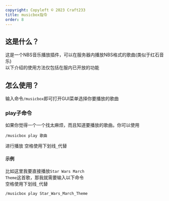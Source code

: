 ```yaml
---
copyright: Copyleft © 2023 Craft233
title: musicbox指令
order: 8
---
```

## 这是什么？
这是一个NBS音乐播放插件，可以在服务器内播放NBS格式的歌曲(类似于红石音乐)  
以下介绍的使用方法仅包括在服内已开放的功能
## 怎么使用？
输入命令<code>/musicbox</code>即可打开GUI菜单选择你要播放的歌曲
### play子命令
如果你觉得一个一个找太麻烦，而且知道要播放的歌曲。你可以使用
```
/musicbox play 歌曲
```
进行播放
空格使用下划线<code>_</code>代替
#### 示例
比如这里我要直接播放<code>Star Wars March Theme</code>这首歌，那我就需要输入以下命令  
空格使用下划线<code>_</code>代替
```
/musicbox play Star_Wars_March_Theme 
```